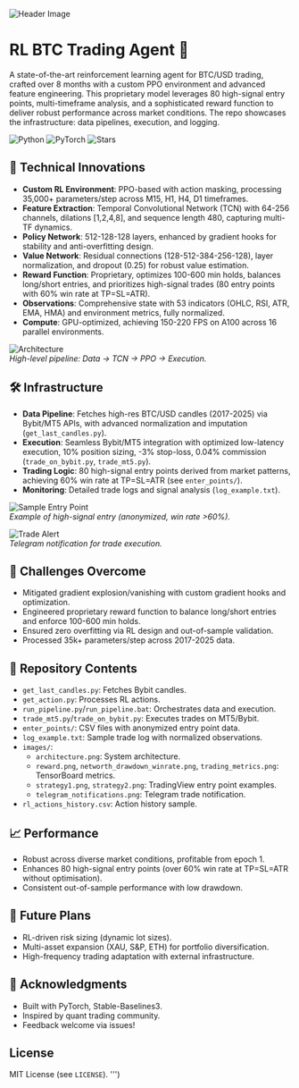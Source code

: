 ![Header Image](images/wallpaper.png)
# RL BTC Trading Agent 🚀

A state-of-the-art reinforcement learning agent for BTC/USD trading, crafted over 8 months with a custom PPO environment and advanced feature engineering. This proprietary model leverages 80 high-signal entry points, multi-timeframe analysis, and a sophisticated reward function to deliver robust performance across market conditions. The repo showcases the infrastructure: data pipelines, execution, and logging.

![Python](https://img.shields.io/badge/python-3.8+-blue) ![PyTorch](https://img.shields.io/badge/PyTorch-2.0+-red) ![Stars](https://img.shields.io/github/stars/Tim1l/rl-btc-trading-agent)

## 🌟 Technical Innovations
- **Custom RL Environment**: PPO-based with action masking, processing 35,000+ parameters/step across M15, H1, H4, D1 timeframes.
- **Feature Extraction**: Temporal Convolutional Network (TCN) with 64-256 channels, dilations [1,2,4,8], and sequence length 480, capturing multi-TF dynamics.
- **Policy Network**: 512-128-128 layers, enhanced by gradient hooks for stability and anti-overfitting design.
- **Value Network**: Residual connections (128-512-384-256-128), layer normalization, and dropout (0.25) for robust value estimation.
- **Reward Function**: Proprietary, optimizes 100-600 min holds, balances long/short entries, and prioritizes high-signal trades (80 entry points with 60% win rate at TP=SL=ATR).
- **Observations**: Comprehensive state with 53 indicators (OHLC, RSI, ATR, EMA, HMA) and environment metrics, fully normalized.
- **Compute**: GPU-optimized, achieving 150-220 FPS on A100 across 16 parallel environments.

![Architecture](images/architecture.png)  
*High-level pipeline: Data → TCN → PPO → Execution.*

## 🛠️ Infrastructure
- **Data Pipeline**: Fetches high-res BTC/USD candles (2017-2025) via Bybit/MT5 APIs, with advanced normalization and imputation (`get_last_candles.py`).
- **Execution**: Seamless Bybit/MT5 integration with optimized low-latency execution, 10% position sizing, -3% stop-loss, 0.04% commission (`trade_on_bybit.py`, `trade_mt5.py`).
- **Trading Logic**: 80 high-signal entry points derived from market patterns, achieving 60% win rate at TP=SL=ATR (see `enter_points/`).
- **Monitoring**: Detailed trade logs and signal analysis (`log_example.txt`).

![Sample Entry Point](images/strategy1.png)  
*Example of high-signal entry (anonymized, win rate >60%).*

![Trade Alert](images/telegram_notifications.png)  
*Telegram notification for trade execution.*

## 🧠 Challenges Overcome
- Mitigated gradient explosion/vanishing with custom gradient hooks and optimization.
- Engineered proprietary reward function to balance long/short entries and enforce 100-600 min holds.
- Ensured zero overfitting via RL design and out-of-sample validation.
- Processed 35k+ parameters/step across 2017-2025 data.

## 📁 Repository Contents
- `get_last_candles.py`: Fetches Bybit candles.
- `get_action.py`: Processes RL actions.
- `run_pipeline.py`/`run_pipeline.bat`: Orchestrates data and execution.
- `trade_mt5.py`/`trade_on_bybit.py`: Executes trades on MT5/Bybit.
- `enter_points/`: CSV files with anonymized entry point data.
- `log_example.txt`: Sample trade log with normalized observations.
- `images/`:
  - `architecture.png`: System architecture.
  - `reward.png`, `networth_drawdown_winrate.png`, `trading_metrics.png`: TensorBoard metrics.
  - `strategy1.png`, `strategy2.png`: TradingView entry point examples.
  - `telegram_notifications.png`: Telegram trade notification.
- `rl_actions_history.csv`: Action history sample.

## 📈 Performance
- Robust across diverse market conditions, profitable from epoch 1.
- Enhances 80 high-signal entry points (over 60% win rate at TP=SL=ATR without optimisation).
- Consistent out-of-sample performance with low drawdown.

## 🚀 Future Plans
- RL-driven risk sizing (dynamic lot sizes).
- Multi-asset expansion (XAU, S&P, ETH) for portfolio diversification.
- High-frequency trading adaptation with external infrastructure.

## 🙌 Acknowledgments
- Built with PyTorch, Stable-Baselines3.
- Inspired by quant trading community.
- Feedback welcome via issues!

## License
MIT License (see `LICENSE`).
''')